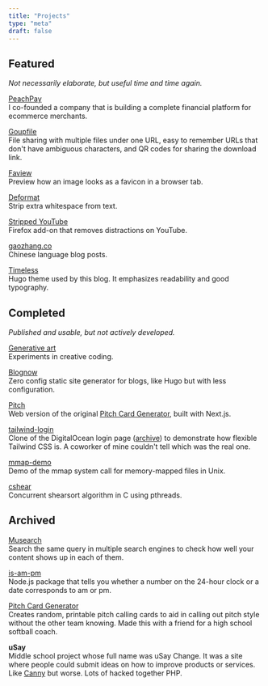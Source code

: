 ```yaml
---
title: "Projects"
type: "meta"
draft: false
---
```


## Featured

*Not necessarily elaborate, but useful time and time again.*

[PeachPay](https://peachpay.app) \
I co-founded a company that is building a complete financial platform for ecommerce merchants.

[Goupfile](https://goupfile.johnjago.com) \
File sharing with multiple files under one URL, easy to remember URLs that don't have ambiguous characters, and QR codes for sharing the download link.

[Faview](https://faview.johnjago.com) \
Preview how an image looks as a favicon in a browser tab.

[Deformat](https://deformat.johnjago.com) \
Strip extra whitespace from text.

[Stripped YouTube](https://addons.mozilla.org/en-US/firefox/addon/stripped-youtube/) \
Firefox add-on that removes distractions on YouTube.

[gaozhang.co](https://gaozhang.co/) \
Chinese language blog posts.

[Timeless](https://github.com/johnjago/timeless) \
Hugo theme used by this blog. It emphasizes readability and good typography.

## Completed

*Published and usable, but not actively developed.*

[Generative art](https://github.com/undostudio/generative-art#generative-art--undostudio) \
Experiments in creative coding.

[Blognow](https://github.com/johnjago/blognow) \
Zero config static site generator for blogs, like Hugo but with less configuration.

[Pitch](https://pitch-iota.vercel.app/) \
Web version of the original [Pitch Card Generator](projects#archived), built with Next.js.

[tailwind-login](https://johnjago.github.io/tailwind-login/) \
Clone of the DigitalOcean login page ([archive](http://web.archive.org/web/20190113042309/https://cloud.digitalocean.com/login)) to demonstrate how flexible Tailwind CSS is. A coworker of mine couldn't tell which was the real one.

[mmap-demo](https://github.com/johnjago/mmap-demo) \
Demo of the mmap system call for memory-mapped files in Unix.

[cshear](https://github.com/johnjago/cshear) \
Concurrent shearsort algorithm in C using pthreads.

## Archived

[Musearch](https://github.com/johnjago/musearch) \
Search the same query in multiple search engines to check how well your content shows up in each of them.

[is-am-pm](https://www.npmjs.com/package/is-am-pm) \
Node.js package that tells you whether a number on the 24-hour clock or a date corresponds to am or pm.

[Pitch Card Generator](https://github.com/johnjago/pitch-card-generator) \
Creates random, printable pitch calling cards to aid in calling out pitch style without the other team knowing. Made this with a friend for a high school softball coach.

**uSay**\
Middle school project whose full name was uSay Change. It was a site where people could submit ideas on how to improve products or services. Like [Canny](https://canny.io/) but worse. Lots of hacked together PHP.
